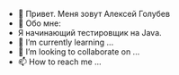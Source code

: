 - 👋 Привет. Меня зовут Алексей Голубев
- 👀 Обо мне:
- Я начинающий тестировщик на Java. 
- 🌱 I’m currently learning ...
- 💞️ I’m looking to collaborate on ...
- 📫 How to reach me ...

<!---
KI0II/KI0II is a ✨ special ✨ repository because its `README.md` (this file) appears on your GitHub profile.
You can click the Preview link to take a look at your changes.
--->
